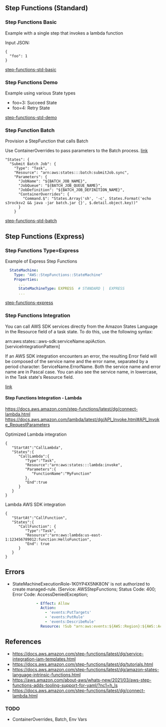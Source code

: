 
## Step Functions (Standard)


### Step Functions Basic

Example with a single step that invokes a lambda function

Input JSON:

```
{
  "foo": 1
}
```

[step-functions-std-basic](step-functions-std-basic.yaml)

### Step Functions Demo

Example using various State types

- foo=3: Succeed State
- foo=4: Retry State

[step-functions-std-demo](step-functions-std-demo.yaml)

### Step Function Batch

Provision a StepFunction that calls Batch

Use ContainerOverrides to pass parameters to the Batch process. [link](https://docs.aws.amazon.com/ja_jp/batch/latest/APIReference/API_ContainerOverrides.html)

```
"States": {
  "Submit Batch Job": {
    "Type": "Task",
    "Resource": "arn:aws:states:::batch:submitJob.sync",
    "Parameters": {
      "JobName": "${BATCH_JOB_NAME}",
      "JobQueue": "${BATCH_JOB_QUEUE_NAME}",
      "JobDefinition": "${BATCH_JOB_DEFINITION_NAME}",
      "ContainerOverrides": {
        "Command.$": "States.Array('sh', '-c', States.Format('echo s3rocksv2 && java -jar batch.jar {}', $.detail.object.key))"
      }
    }
```

[step-functions-std-batch](step-functions-std-batch.yaml)

## Step Functions (Express)

### Step Functions Type=Express

Example of Express Step Functions

```yaml
  StateMachine:
    Type: "AWS::StepFunctions::StateMachine"
    Properties:
      ...
      StateMachineType: EXPRESS  # STANDARD |  EXPRESS 
      ...
```

[step-functions-express](step-functions-express.yaml)

### Step Functions Integration

You can call AWS SDK services directly from the Amazon States Language in the Resource field of a task state. To do this, use the following syntax:

arn:aws:states:::aws-sdk:serviceName:apiAction.[serviceIntegrationPattern]

If an AWS SDK integration encounters an error, the resulting Error field will be composed of the service name and the error name, separated by a period character: ServiceName.ErrorName. Both the service name and error name are in Pascal case. You can also see the service name, in lowercase, in the Task state's Resource field.

[link](https://docs.aws.amazon.com/step-functions/latest/dg/supported-services-awssdk.html)

#### Step Functions Integration - Lambda

https://docs.aws.amazon.com/step-functions/latest/dg/connect-lambda.html
https://docs.aws.amazon.com/lambda/latest/dg/API_Invoke.html#API_Invoke_RequestParameters

Optimized Lambda integration

```
{  
   "StartAt":"CallLambda",
   "States":{  
      "CallLambda":{  
         "Type":"Task",
         "Resource":"arn:aws:states:::lambda:invoke",
         "Parameters":{  
            "FunctionName":"MyFunction"
         },
         "End":true
      }
   }
}
```

Lambda AWS SDK integration

```
{  
   "StartAt":"CallFunction",
   "States":{  
      "CallFunction": {  
         "Type":"Task",
         "Resource":"arn:aws:lambda:us-east-1:123456789012:function:HelloFunction",
         "End": true
      }
   }
}     
```

## Errors
- StateMachineExecutionRole-1K0YP4X5NK8ON' is not authorized to create managed-rule. (Service: AWSStepFunctions; Status Code: 400; Error Code: AccessDeniedException;

```yaml
              - Effect: Allow
                Action:
                  - 'events:PutTargets'
                  - 'events:PutRule'
                  - 'events:DescribeRule'
                Resource: !Sub "arn:aws:events:${AWS::Region}:${AWS::AccountId}:rule/StepFunctionsGetEventsForBatchJobsRule"
```

## References

- https://docs.aws.amazon.com/step-functions/latest/dg/service-integration-iam-templates.html
- https://docs.aws.amazon.com/step-functions/latest/dg/tutorials.html
- https://docs.aws.amazon.com/step-functions/latest/dg/amazon-states-language-intrinsic-functions.html
- https://aws.amazon.com/about-aws/whats-new/2021/03/aws-step-functions-adds-tooling-support-for-yaml/?nc1=h_ls
- https://docs.aws.amazon.com/step-functions/latest/dg/connect-lambda.html



### TODO

- ContainerOverrides, Batch, Env Vars